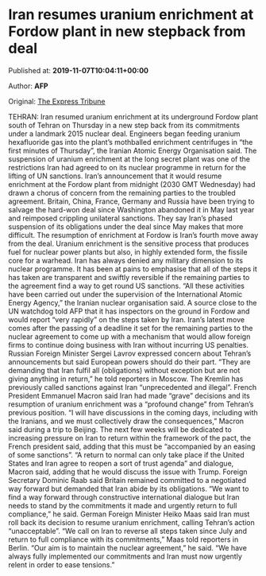 
# Iran resumes uranium enrichment at Fordow plant in new stepback from deal

Published at: **2019-11-07T10:04:11+00:00**

Author: **AFP**

Original: [The Express Tribune](https://tribune.com.pk/story/2095360/3-iran-resumes-uranium-enrichment-fordow-plant-new-stepback-deal/)

TEHRAN: Iran resumed uranium enrichment at its underground Fordow plant south of Tehran on Thursday in a new step back from its commitments under a landmark 2015 nuclear deal.
Engineers began feeding uranium hexafluoride gas into the plant’s mothballed enrichment centrifuges in “the first minutes of Thursday”, the Iranian Atomic Energy Organisation said.
The suspension of uranium enrichment at the long secret plant was one of the restrictions Iran had agreed to on its nuclear programme in return for the lifting of UN sanctions.
Iran’s announcement that it would resume enrichment at the Fordow plant from midnight (2030 GMT Wednesday) had drawn a chorus of concern from the remaining parties to the troubled agreement.
Britain, China, France, Germany and Russia have been trying to salvage the hard-won deal since Washington abandoned it in May last year and reimposed crippling unilateral sanctions.
They say Iran’s phased suspension of its obligations under the deal since May makes that more difficult.
The resumption of enrichment at Fordow is Iran’s fourth move away from the deal.
Uranium enrichment is the sensitive process that produces fuel for nuclear power plants but also, in highly extended form, the fissile core for a warhead.
Iran has always denied any military dimension to its nuclear programme.
It has been at pains to emphasise that all of the steps it has taken are transparent and swiftly reversible if the remaining parties to the agreement find a way to get round US sanctions.
“All these activities have been carried out under the supervision of the International Atomic Energy Agency,” the Iranian nuclear organisation said.
A source close to the UN watchdog told AFP that it has inspectors on the ground in Fordow and would report “very rapidly” on the steps taken by Iran.
Iran’s latest move comes after the passing of a deadline it set for the remaining parties to the nuclear agreement to come up with a mechanism that would allow foreign firms to continue doing business with Iran without incurring US penalties.
Russian Foreign Minister Sergei Lavrov expressed concern about Tehran’s announcements but said European powers should do their part.
“They are demanding that Iran fulfil all (obligations) without exception but are not giving anything in return,” he told reporters in Moscow.
The Kremlin has previously called sanctions against Iran “unprecedented and illegal”.
French President Emmanuel Macron said Iran had made “grave” decisions and its resumption of uranium enrichment was a “profound change” from Tehran’s previous position.
“I will have discussions in the coming days, including with the Iranians, and we must collectively draw the consequences,” Macron said during a trip to Beijing.
The next few weeks will be dedicated to increasing pressure on Iran to return within the framework of the pact, the French president said, adding that this must be “accompanied by an easing of some sanctions”.
“A return to normal can only take place if the United States and Iran agree to reopen a sort of trust agenda” and dialogue, Macron said, adding that he would discuss the issue with Trump.
Foreign Secretary Dominic Raab said Britain remained committed to a negotiated way forward but demanded that Iran abide by its obligations.
“We want to find a way forward through constructive international dialogue but Iran needs to stand by the commitments it made and urgently return to full compliance,” he said.
German Foreign Minister Heiko Maas said Iran must roll back its decision to resume uranium enrichment, calling Tehran’s action “unacceptable”.
“We call on Iran to reverse all steps taken since July and return to full compliance with its commitments,” Maas told reporters in Berlin.
“Our aim is to maintain the nuclear agreement,” he said. “We have always fully implemented our commitments and Iran must now urgently relent in order to ease tensions.”
